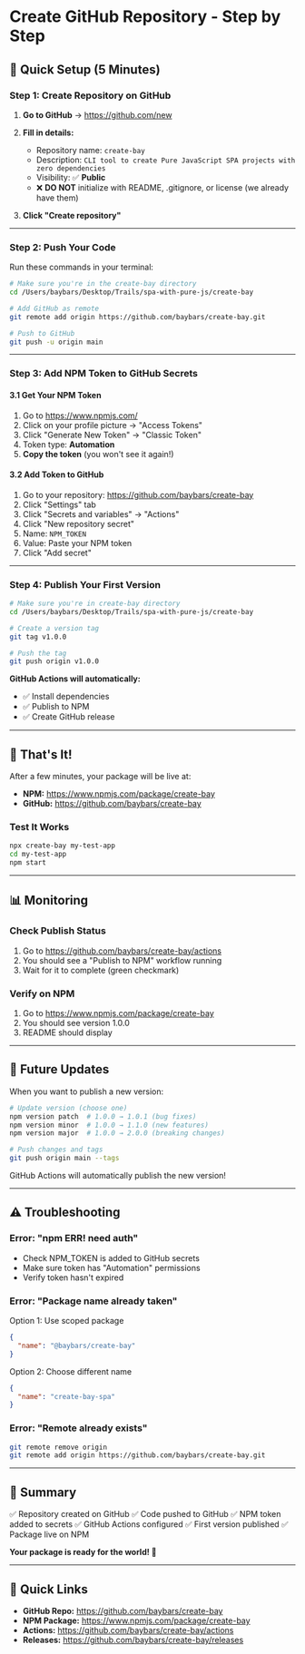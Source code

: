 # Create GitHub Repository - Step by Step

## 🎯 Quick Setup (5 Minutes)

### Step 1: Create Repository on GitHub

1. **Go to GitHub** → https://github.com/new

2. **Fill in details:**
   - Repository name: `create-bay`
   - Description: `CLI tool to create Pure JavaScript SPA projects with zero dependencies`
   - Visibility: ✅ **Public**
   - ❌ **DO NOT** initialize with README, .gitignore, or license (we already have them)

3. **Click "Create repository"**

---

### Step 2: Push Your Code

Run these commands in your terminal:

```bash
# Make sure you're in the create-bay directory
cd /Users/baybars/Desktop/Trails/spa-with-pure-js/create-bay

# Add GitHub as remote
git remote add origin https://github.com/baybars/create-bay.git

# Push to GitHub
git push -u origin main
```

---

### Step 3: Add NPM Token to GitHub Secrets

#### 3.1 Get Your NPM Token

1. Go to https://www.npmjs.com/
2. Click on your profile picture → "Access Tokens"
3. Click "Generate New Token" → "Classic Token"
4. Token type: **Automation**
5. **Copy the token** (you won't see it again!)

#### 3.2 Add Token to GitHub

1. Go to your repository: https://github.com/baybars/create-bay
2. Click "Settings" tab
3. Click "Secrets and variables" → "Actions"
4. Click "New repository secret"
5. Name: `NPM_TOKEN`
6. Value: Paste your NPM token
7. Click "Add secret"

---

### Step 4: Publish Your First Version

```bash
# Make sure you're in create-bay directory
cd /Users/baybars/Desktop/Trails/spa-with-pure-js/create-bay

# Create a version tag
git tag v1.0.0

# Push the tag
git push origin v1.0.0
```

**GitHub Actions will automatically:**
- ✅ Install dependencies
- ✅ Publish to NPM
- ✅ Create GitHub release

---

## 🎉 That's It!

After a few minutes, your package will be live at:
- **NPM:** https://www.npmjs.com/package/create-bay
- **GitHub:** https://github.com/baybars/create-bay

### Test It Works

```bash
npx create-bay my-test-app
cd my-test-app
npm start
```

---

## 📊 Monitoring

### Check Publish Status

1. Go to https://github.com/baybars/create-bay/actions
2. You should see a "Publish to NPM" workflow running
3. Wait for it to complete (green checkmark)

### Verify on NPM

1. Go to https://www.npmjs.com/package/create-bay
2. You should see version 1.0.0
3. README should display

---

## 🔄 Future Updates

When you want to publish a new version:

```bash
# Update version (choose one)
npm version patch  # 1.0.0 → 1.0.1 (bug fixes)
npm version minor  # 1.0.0 → 1.1.0 (new features)
npm version major  # 1.0.0 → 2.0.0 (breaking changes)

# Push changes and tags
git push origin main --tags
```

GitHub Actions will automatically publish the new version!

---

## ⚠️ Troubleshooting

### Error: "npm ERR! need auth"

- Check NPM_TOKEN is added to GitHub secrets
- Make sure token has "Automation" permissions
- Verify token hasn't expired

### Error: "Package name already taken"

Option 1: Use scoped package
```json
{
  "name": "@baybars/create-bay"
}
```

Option 2: Choose different name
```json
{
  "name": "create-bay-spa"
}
```

### Error: "Remote already exists"

```bash
git remote remove origin
git remote add origin https://github.com/baybars/create-bay.git
```

---

## 📝 Summary

✅ Repository created on GitHub
✅ Code pushed to GitHub
✅ NPM token added to secrets
✅ GitHub Actions configured
✅ First version published
✅ Package live on NPM

**Your package is ready for the world! 🚀**

---

## 🔗 Quick Links

- **GitHub Repo:** https://github.com/baybars/create-bay
- **NPM Package:** https://www.npmjs.com/package/create-bay
- **Actions:** https://github.com/baybars/create-bay/actions
- **Releases:** https://github.com/baybars/create-bay/releases
